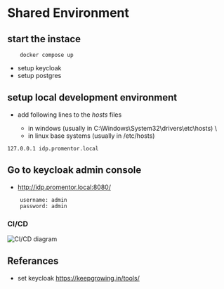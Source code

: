 # Shared Environment

## start the instace

```
    docker compose up
```

- setup keycloak
- setup postgres

## setup local development environment

- add following lines to the _hosts_ files

  - in windows (usually in C:\Windows\System32\drivers\etc\hosts) \
  - in linux base systems (usually in /etc/hosts)

```
127.0.0.1 idp.promentor.local
```

## Go to keycloak admin console

- http://idp.promentor.local:8080/

```
    username: admin
    password: admin
```

### CI/CD

<img src="https://github.com/Pro-Mentor/shared-environment/blob/main/assets/Shared_ENV_Deployment.png" alt="CI/CD diagram" title="CI/CD Diagram">

## Referances

- set keycloak
  https://keepgrowing.in/tools/
